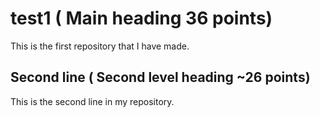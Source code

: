# test1 ( Main heading 36 points)
This is the first repository that I have made. <br>

## Second line ( Second level heading ~26 points)
This is the second line in my repository. 
